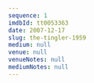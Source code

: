 ```yaml
---
sequence: 1
imdbId: tt0053363
date: 2007-12-17
slug: the-tingler-1959
medium: null
venue: null
venueNotes: null
mediumNotes: null
---
```



